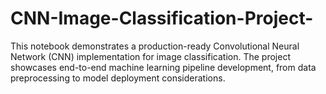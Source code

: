 # CNN-Image-Classification-Project-
This notebook demonstrates a production-ready Convolutional Neural Network (CNN) implementation for image classification. The project showcases end-to-end machine learning pipeline development, from data preprocessing to model deployment considerations.
